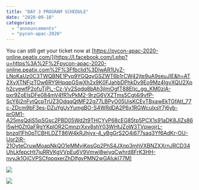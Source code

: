 ```yaml
---
title: "DAY 3 PROGRAM SCHEDULE"
date: "2020-09-18"
categories: 
  - "announcements"
  - "pycon-apac-2020"
---
```


You can still get your ticket now at [https://pycon-apac-2020-online.peatix.com/](https://l.facebook.com/l.php?u=https%3A%2F%2Fpycon-apac-2020-online.peatix.com%2F%3Ffbclid%3DIwAR1UyZ-LNoKaUz0C3TWQBNE1Pyp9YGQqyGSZWT6b1rCW42jte9uA9seuJIE&h=AT2XvXTNFjzTOw6RY9HpqpGSwXh2x9K0FJahbDPhkDv9Eo9Mz4IgvXQU2Xph2cyewfP2ofuTjPi_-Cz-Vv2Sqdq8bAh3jlmOgfT88Etjc_gg_KM0zjA-pxr9ZoElsDFe084mV4fR1vPkM2-9rzG6VXZTms5Cgt4i9vfP-ScY6i2nFvtQcpTrUZ3OdqqQtMF22g77LBPyO05UisKCEvTBxawEkTGfAtI_77c-ZDcm9bF3es-DZuYgUvYumgBO-S4WRdDA2P6x1RGWculxsY7j6yb-prGM1-A25msQdiS5pSGsc2PBD05Wd2t9THCYyP68cEG85tp5PCX1s91aDK8JIZs86l5wH0Zt0aFRgYKplOR2CmnzrXxv8shY03WHtJZoW3TVpwojrL-bnzql1Fh0pTCBHLDZT86W4kRJhjvx-4_yBgGrS2O4i677saq3Yf6AdKr-OU-Uor2iR-21OyteCruwMoapNkQO1eMMvjKpsGp2PhS4JXnp3mhVXBNZXXrnJRCD34UhLkfepcHt7juRRVKgVVpEu6V9Vmwl8wiyqCwhrd8FrK3HH-nvyJk1OjCVPSCfqoqxerZhDlfgvPMN2wGAIukl77M)

![](https://pyconmy.files.wordpress.com/2020/09/19th-800-pycon-schedule-day-3-1.jpg?w=724)

![](https://pyconmy.files.wordpress.com/2020/09/19th-800-pycon-schedule-day-3-part-2-1.jpg?w=724)
